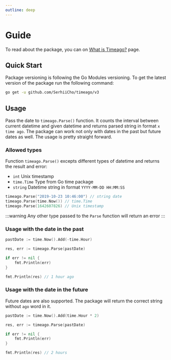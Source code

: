 ```yaml
---
outline: deep
---
```


# Guide
To read about the package, you can on [What is Timeago?](/what-is-timeago) page.

## Quick Start
Package versioning is following the Go Modules versioning. To get the latest version of the package run the following command:

```bash
go get -u github.com/SerhiiCho/timeago/v3
```

## Usage
Pass the date to `timeago.Parse()` function. It counts the interval between current datetime and given datetime and returns parsed string in format `x time ago`. The package can work not only with dates in the past but future dates as well. The usage is pretty straight forward.

### Allowed types
Function `timeago.Parse()` excepts different types of datetime and returns the result and error:

- `int` Unix timestamp
- `time.Time` Type from Go time package
- `string` Datetime string in format `YYYY-MM-DD HH:MM:SS`

```go
timeago.Parse("2019-10-23 10:46:00") // string date
timeago.Parse(time.Now()) // time.Time
timeago.Parse(1642607826) // Unix timestamp
```

:::warning
Any other type passed to the `Parse` function will return an error
:::

### Usage with the date in the past
```go
pastDate := time.Now().Add(-time.Hour)

res, err := timeago.Parse(pastDate)

if err != nil {
    fmt.Println(err)
}

fmt.Println(res) // 1 hour ago
```

### Usage with the date in the future
Future dates are also supported. The package will return the correct string without `ago` word in it.

```go
pastDate := time.Now().Add(time.Hour * 2)

res, err := timeago.Parse(pastDate)

if err != nil {
    fmt.Println(err)
}

fmt.Println(res) // 2 hours
```